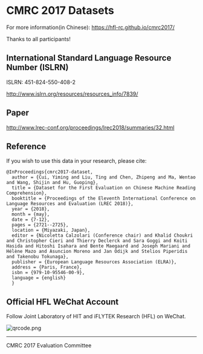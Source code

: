 # CMRC 2017 Datasets

For more information(in Chinese): https://hfl-rc.github.io/cmrc2017/

Thanks to all participants!

## International Standard Language Resource Number (ISLRN)
ISLRN: 451-824-550-408-2

http://www.islrn.org/resources/resources_info/7839/

## Paper

http://www.lrec-conf.org/proceedings/lrec2018/summaries/32.html

## Reference

If you wish to use this data in your research, please cite:

```
@InProceedings{cmrc2017-dataset,
  author = {Cui, Yiming and Liu, Ting and Chen, Zhipeng and Ma, Wentao and Wang, Shijin and Hu, Guoping},
  title = {Dataset for the First Evaluation on Chinese Machine Reading Comprehension},
  booktitle = {Proceedings of the Eleventh International Conference on Language Resources and Evaluation (LREC 2018)},
  year = {2018},
  month = {may},
  date = {7-12},
  pages = {2721--2725},
  location = {Miyazaki, Japan},
  editor = {Nicoletta Calzolari (Conference chair) and Khalid Choukri and Christopher Cieri and Thierry Declerck and Sara Goggi and Koiti Hasida and Hitoshi Isahara and Bente Maegaard and Joseph Mariani and Hélène Mazo and Asuncion Moreno and Jan Odijk and Stelios Piperidis and Takenobu Tokunaga},
  publisher = {European Language Resources Association (ELRA)},
  address = {Paris, France},
  isbn = {979-10-95546-00-9},
  language = {english}
  }
```

## Official HFL WeChat Account
Follow Joint Laboratory of HIT and iFLYTEK Research (HFL) on WeChat.

![qrcode.png](https://github.com/ymcui/cmrc2017/blob/master/qrcode.jpg)


----------------
CMRC 2017 Evaluation Committee

